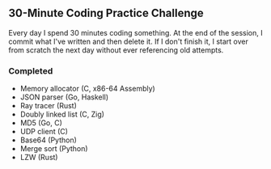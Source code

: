 ## 30-Minute Coding Practice Challenge
Every day I spend 30 minutes coding something. At the end of the session,
I commit what I've written and then delete it. If I don't finish it,
I start over from scratch the next day without ever referencing old attempts.

### Completed
- Memory allocator (C, x86-64 Assembly)
- JSON parser (Go, Haskell)
- Ray tracer (Rust)
- Doubly linked list (C, Zig)
- MD5 (Go, C)
- UDP client (C)
- Base64 (Python)
- Merge sort (Python)
- LZW (Rust)
